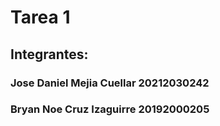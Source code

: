 # Tarea 1

## Integrantes:

### Jose Daniel Mejia Cuellar 20212030242

### Bryan Noe Cruz Izaguirre 20192000205
